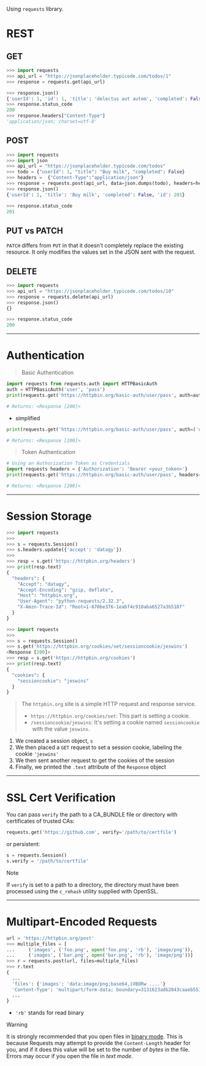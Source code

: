 
Using `requests` library.

# REST
## GET

```python ln:False
>>> import requests
>>> api_url = "https://jsonplaceholder.typicode.com/todos/1"
>>> response = requests.get(api_url)

>>> response.json()
{'userId': 1, 'id': 1, 'title': 'delectus aut autem', 'completed': False}
>>> response.status_code
200
>>> response.headers["Content-Type"]
'application/json; charset=utf-8'
```

## POST

```python ln:False hl:3,5,6
>>> import requests
>>> import json
>>> api_url = "https://jsonplaceholder.typicode.com/todos"
>>> todo = {"userId": 1, "title": "Buy milk", "completed": False}
>>> headers =  {"Content-Type":"application/json"}
>>> response = requests.post(api_url, data=json.dumps(todo), headers=headers)
>>> response.json()
{'userId': 1, 'title': 'Buy milk', 'completed': False, 'id': 201}

>>> response.status_code
201
```

## PUT vs PATCH

`PATCH` differs from `PUT` in that it doesn’t completely replace the existing resource. It only modifies the values set in the JSON sent with the request.

## DELETE

```python ln:False
>>> import requests
>>> api_url = "https://jsonplaceholder.typicode.com/todos/10"
>>> response = requests.delete(api_url)
>>> response.json()
{}

>>> response.status_code
200
```

---

# Authentication

> Basic Authentication
```python
import requests from requests.auth import HTTPBasicAuth
auth = HTTPBasicAuth('user', 'pass')
print(requests.get('https://httpbin.org/basic-auth/user/pass', auth=auth)) 

# Returns: <Response [200]>
```

- simplified
```python
print(requests.get('https://httpbin.org/basic-auth/user/pass', auth=('user', 'pass')))

# Returns: <Response [200]>
```

> Token Authentication
```python
# Using an Authorization Token as Credentials
import requests headers = {'Authorization': 'Bearer <your_token>'}
print(requests.get('https://httpbin.org/basic-auth/user/pass', headers=headers))

# Returns: <Response [200]>
```

---

# Session Storage

```python
>>> import requests
>>>
>>> s = requests.Session()
>>> s.headers.update({'accept': 'datagy'})
>>>
>>> resp = s.get('https://httpbin.org/headers')
>>> print(resp.text)
{
  "headers": {
    "Accept": "datagy",
    "Accept-Encoding": "gzip, deflate",
    "Host": "httpbin.org",
    "User-Agent": "python-requests/2.32.3",
    "X-Amzn-Trace-Id": "Root=1-670be376-1eabf4c910aba6527a3b518f"
  }
}
```

```python
>>> import requests
>>>
>>> s = requests.Session()
>>> s.get('https://httpbin.org/cookies/set/sessioncookie/jeswins')
<Response [200]>
>>> resp = s.get('https://httpbin.org/cookies')
>>> print(resp.text)
{
  "cookies": {
    "sessioncookie": "jeswins"
  }
}
```
> The `httpbin.org` site is a simple HTTP request and response service.
> - `https://httpbin.org/cookies/set`: This part is setting a cookie.
> - `/sessioncookie/jeswins`: It's setting a cookie named `sessioncookie` with the value `jeswins`.

1. We created a session object, `s`
2. We then placed a `GET` request to set a session cookie, labeling the cookie `'jeswins'`
3. We then sent another request to get the cookies of the session
4. Finally, we printed the `.text` attribute of the `Response` object

---

# SSL Cert Verification

You can pass `verify` the path to a CA_BUNDLE file or directory with certificates of trusted CAs:

```python
requests.get('https://github.com', verify='/path/to/certfile')
```

or persistent:

```python
s = requests.Session()
s.verify = '/path/to/certfile'
```

> [!note] 
> If `verify` is set to a path to a directory, the directory must have been processed using the `c_rehash` utility supplied with OpenSSL.


---

# Multipart-Encoded Requests

```python
url = 'https://httpbin.org/post'
>>> multiple_files = [
...     ('images', ('foo.png', open('foo.png', 'rb'), 'image/png')),
...     ('images', ('bar.png', open('bar.png', 'rb'), 'image/png'))]
>>> r = requests.post(url, files=multiple_files)
>>> r.text
{
  ...
  'files': {'images': 'data:image/png;base64,iVBORw ....'}
  'Content-Type': 'multipart/form-data; boundary=3131623adb2043caaeb5538cc7aa0b3a',
  ...
}
```
- `'rb'` stands for read binary

> [!warning] 
> It is strongly recommended that you open files in [binary mode](https://docs.python.org/3/tutorial/inputoutput.html#tut-files "(in Python v3.12)"). This is because Requests may attempt to provide the `Content-Length` header for you, and if it does this value will be set to the number of _bytes_ in the file. Errors may occur if you open the file in _text mode_.



